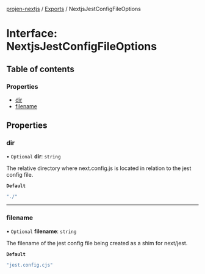 [projen-nextjs](../README.md) / [Exports](../modules.md) / NextjsJestConfigFileOptions

# Interface: NextjsJestConfigFileOptions

## Table of contents

### Properties

- [dir](NextjsJestConfigFileOptions.md#dir)
- [filename](NextjsJestConfigFileOptions.md#filename)

## Properties

### dir

• `Optional` **dir**: `string`

The relative directory where next.config.js is located in relation to the jest config file.

**`Default`**

```ts
"./"
```

___

### filename

• `Optional` **filename**: `string`

The filename of the jest config file being created as a shim for next/jest.

**`Default`**

```ts
"jest.config.cjs"
```
